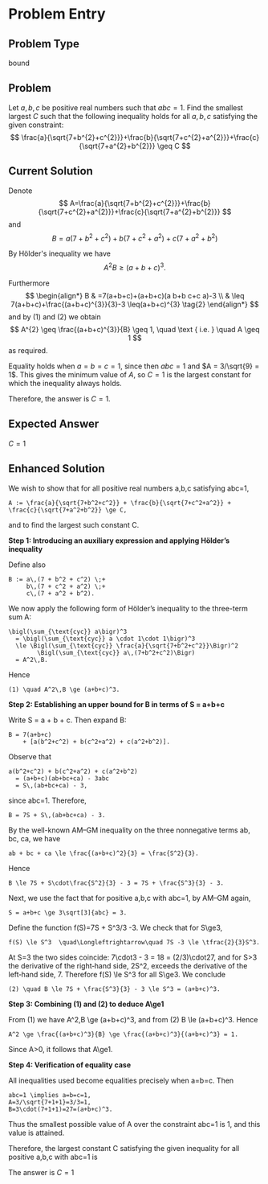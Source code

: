 # Problem Entry

## Problem Type
bound

## Problem
Let $a, b, c$ be positive real numbers such that $a b c=1$. Find the smallest largest $C$ such that the following inequality holds for all $a, b, c$ satisfying the given constraint:
$$
\frac{a}{\sqrt{7+b^{2}+c^{2}}}+\frac{b}{\sqrt{7+c^{2}+a^{2}}}+\frac{c}{\sqrt{7+a^{2}+b^{2}}} \geq C
$$

## Current Solution
Denote
$$
A=\frac{a}{\sqrt{7+b^{2}+c^{2}}}+\frac{b}{\sqrt{7+c^{2}+a^{2}}}+\frac{c}{\sqrt{7+a^{2}+b^{2}}}
$$
and
$$
B=a\left(7+b^{2}+c^{2}\right)+b\left(7+c^{2}+a^{2}\right)+c\left(7+a^{2}+b^{2}\right)
$$

By Hölder's inequality we have
$$
\begin{equation*}
A^{2} B \geq(a+b+c)^{3} . \tag{1}
\end{equation*}
$$

Furthermore
$$
\begin{align*}
B & =7(a+b+c)+(a+b+c)(a b+b c+c a)-3 \\
& \leq 7(a+b+c)+\frac{(a+b+c)^{3}}{3}-3 \leq(a+b+c)^{3} \tag{2}
\end{align*}
$$
and by (1) and (2) we obtain
$$
A^{2} \geq \frac{(a+b+c)^{3}}{B} \geq 1, \quad \text { i.e. } \quad A \geq 1
$$
as required.

Equality holds when $a = b = c = 1$, since then $abc = 1$ and $A = 3/\sqrt{9} = 1$. This gives the minimum value of $A$, so $C = 1$ is the largest constant for which the inequality always holds.

Therefore, the answer is $C = 1$.

## Expected Answer
$C = 1$

## Enhanced Solution
We wish to show that for all positive real numbers a,b,c satisfying abc=1,

    A := \frac{a}{\sqrt{7+b^2+c^2}} + \frac{b}{\sqrt{7+c^2+a^2}} + \frac{c}{\sqrt{7+a^2+b^2}} \ge C,

and to find the largest such constant C.

**Step 1: Introducing an auxiliary expression and applying Hölder’s inequality**

Define also

    B := a\,(7 + b^2 + c^2) \;+
         b\,(7 + c^2 + a^2) \;+
         c\,(7 + a^2 + b^2).

We now apply the following form of Hölder’s inequality to the three-term sum A:

    \bigl(\sum_{\text{cyc}} a\bigr)^3
      = \bigl(\sum_{\text{cyc}} a \cdot 1\cdot 1\bigr)^3
      \le \Bigl(\sum_{\text{cyc}} \frac{a}{\sqrt{7+b^2+c^2}}\Bigr)^2
            \Bigl(\sum_{\text{cyc}} a\,(7+b^2+c^2)\Bigr)
      = A^2\,B.

Hence

    (1) \quad A^2\,B \ge (a+b+c)^3.

**Step 2: Establishing an upper bound for B in terms of S = a+b+c**

Write S = a + b + c.  Then expand B:

    B = 7(a+b+c)
        + [a(b^2+c^2) + b(c^2+a^2) + c(a^2+b^2)].

Observe that

    a(b^2+c^2) + b(c^2+a^2) + c(a^2+b^2)
      = (a+b+c)(ab+bc+ca) - 3abc
      = S\,(ab+bc+ca) - 3,

since abc=1.  Therefore,

    B = 7S + S\,(ab+bc+ca) - 3.

By the well-known AM–GM inequality on the three nonnegative terms ab, bc, ca, we have

    ab + bc + ca \le \frac{(a+b+c)^2}{3} = \frac{S^2}{3}.

Hence

    B \le 7S + S\cdot\frac{S^2}{3} - 3 = 7S + \frac{S^3}{3} - 3.

Next, we use the fact that for positive a,b,c with abc=1, by AM–GM again,

    S = a+b+c \ge 3\sqrt[3]{abc} = 3.

Define the function f(S)=7S + S^3/3 -3.  We check that for S\ge3,

    f(S) \le S^3  \quad\Longleftrightarrow\quad 7S -3 \le \tfrac{2}{3}S^3.

At S=3 the two sides coincide: 7\cdot3 - 3 = 18 = (2/3)\cdot27, and for S>3 the derivative of the right‐hand side, 2S^2, exceeds the derivative of the left‐hand side, 7.  Therefore f(S) \le S^3 for all S\ge3.  We conclude

    (2) \quad B \le 7S + \frac{S^3}{3} - 3 \le S^3 = (a+b+c)^3.

**Step 3: Combining (1) and (2) to deduce A\ge1**

From (1) we have A^2\,B \ge (a+b+c)^3, and from (2) B \le (a+b+c)^3.  Hence

    A^2 \ge \frac{(a+b+c)^3}{B} \ge \frac{(a+b+c)^3}{(a+b+c)^3} = 1.

Since A>0, it follows that A\ge1.

**Step 4: Verification of equality case**

All inequalities used become equalities precisely when a=b=c.  Then

    abc=1 \implies a=b=c=1,
    A=3/\sqrt{7+1+1}=3/3=1,
    B=3\cdot(7+1+1)=27=(a+b+c)^3.

Thus the smallest possible value of A over the constraint abc=1 is 1, and this value is attained.

Therefore, the largest constant C satisfying the given inequality for all positive a,b,c with abc=1 is

The answer is $C=1$
